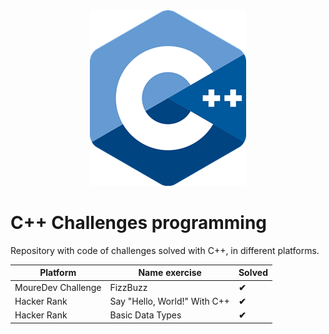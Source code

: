<div align="center">
  <img src="./img/C++mini.png">
</div>

# C++ Challenges programming

Repository with code of challenges solved with C++, in different platforms.

| **Platform** | **Name exercise** | **Solved** |
|--------------|-------------------|------------|
| MoureDev Challenge | FizzBuzz | **✔** |
| Hacker Rank | Say "Hello, World!" With C++ | **✔** |
| Hacker Rank | Basic Data Types | **✔** |
